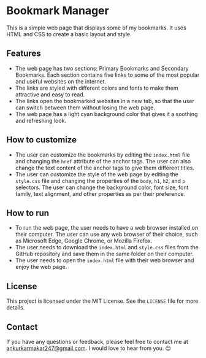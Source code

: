 # Bookmark Manager

This is a simple web page that displays some of my bookmarks. It uses HTML and CSS to create a basic layout and style.

## Features

- The web page has two sections: Primary Bookmarks and Secondary Bookmarks. Each section contains five links to some of the most popular and useful websites on the internet.
- The links are styled with different colors and fonts to make them attractive and easy to read.
- The links open the bookmarked websites in a new tab, so that the user can switch between them without losing the web page.
- The web page has a light cyan background color that gives it a soothing and refreshing look.

## How to customize

- The user can customize the bookmarks by editing the `index.html` file and changing the `href` attribute of the anchor tags. The user can also change the text content of the anchor tags to give them different titles.
- The user can customize the style of the web page by editing the `style.css` file and changing the properties of the `body`, `h1`, `h2`, and `p` selectors. The user can change the background color, font size, font family, text alignment, and other properties as per their preference.

## How to run

- To run the web page, the user needs to have a web browser installed on their computer. The user can use any web browser of their choice, such as Microsoft Edge, Google Chrome, or Mozilla Firefox.
- The user needs to download the `index.html` and `style.css` files from the GitHub repository and save them in the same folder on their computer.
- The user needs to open the `index.html` file with their web browser and enjoy the web page.

## License

This project is licensed under the MIT License. See the `LICENSE` file for more details.

## Contact

If you have any questions or feedback, please feel free to contact me at ankurkarmakar247@gmail.com. I would love to hear from you. 😊